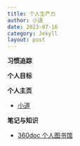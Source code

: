 ```yaml
---
title: 个人生产力
author: 小道
date: 2023-07-16
category: Jekyll
layout: post
---
```


**习惯追踪**

**个人目标**

**个人主页**
- [小道](https://zcqiand.github.io/xiaodao/)

**笔记与知识**
- [360doc 个人图书馆](http://www.360doc.com/)

